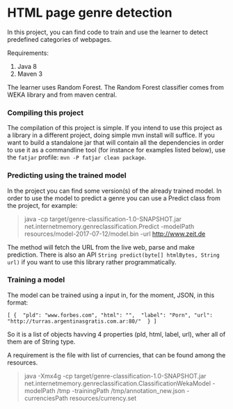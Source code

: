 # HTML page genre detection

In this project, you can find code to train and use the learner to detect predefined categories of webpages.

Requirements:
 1. Java 8
 2. Maven 3

The learner uses Random Forest. The Random Forest classifier comes from WEKA library and from maven central. 

### Compiling this project

The compilation of this project is simple.
If you intend to use this project as a library in a different project, doing simple mvn install will suffice. If you want to build a standalone jar that
will contain all the dependencies in order to use it as a commandline tool (for instance for examples listed below), use the `fatjar` profile: ` mvn -P fatjar clean package `.

### Predicting using the trained model

In the project you can find some version(s) of the already trained model. In order to use the model to predict a genre you can use a Predict class from the project, for example:

> java -cp target/genre-classification-1.0-SNAPSHOT.jar net.internetmemory.genreclassification.Predict -modelPath resources/model-2017-07-12/model.bin -url http://www.zeit.de


The method will fetch the URL from the live web, parse and make prediction. There is also an API `String predict(byte[] htmlBytes, String url)` if you want to use this library rather programmatically.


### Training a model

The model can be trained using a input in, for the moment, JSON, in this format:

`[ {  "pld": "www.forbes.com",
            "html": "", 
            "label": "Porn",
            "url": "http://turras.argentinasgratis.com.ar:80/" 
            }
            ]`

So it is a list of objects havving 4 properties (pld, html, label, url), wher all of them are of String type.

A requirement is the file with list of currencies, that can be found among the resources.

> java -Xmx4g -cp target/genre-classification-1.0-SNAPSHOT.jar net.internetmemory.genreclassification.ClassificationWekaModel -modelPath /tmp -trainingPath /tmp/annotation_new.json -currenciesPath resources/currency.set 

